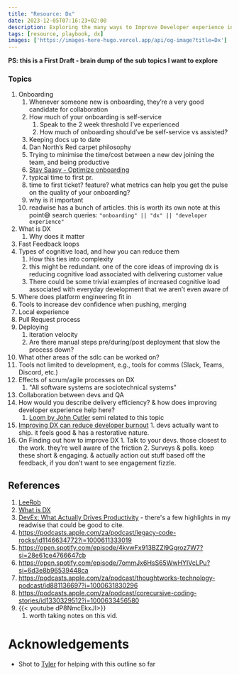 ```yaml
---
title: "Resource: Dx"
date: 2023-12-05T07:16:23+02:00
description: Exploring the many ways to Improve Developer experience in organisations.
tags: [resource, playbook, dx]
images: ['https://images-here-hugo.vercel.app/api/og-image?title=Dx']
---
```


**PS: this is a First Draft - brain dump of the sub topics I want to explore**

### Topics

1. Onboarding
    1. Whenever someone new is onboarding, they’re a very good candidate for collaboration
    2. How much of your onboarding is self-service
        1. Speak to the 2 week threshold I’ve experienced
        2. How much of onboarding should’ve be self-service vs assisted?
    3. Keeping docs up to date
    4. Dan North’s Red carpet philosophy
    5. Trying to minimise the time/cost between a new dev joining the team, and being productive
    6. [Stay Saasy - Optimize onboarding](https://staysaasy.com/management/2020/08/28/Optimize-Onboarding.html)
    7. typical time to first pr.
    8. time to first ticket? feature? what metrics can help you get the pulse on the quality of your onboarding?
    9. why is it important
    10. readwise has a bunch of articles. this is worth its own note at this point😅
    search queries: ` "onboarding" || "dx" || "developer experience" `
2. What is DX
   1. Why does it matter
3. Fast Feedback loops
4. Types of cognitive load, and how you can reduce them
    1. How this ties into complexity
    2. this might be redundant. one of the core ideas of improving dx is reducing cognitive load associated with delivering customer value
    3. There could be some trivial examples of increased cognitive load associated with everyday development that we aren’t even aware of
5. Where does platform engineering fit in
6. Tools to increase dev confidence when pushing, merging
7. Local experience
8. Pull Request process
9. Deploying
    1. iteration velocity
    2. Are there manual steps pre/during/post deployment that slow the process down?
10. What other areas of the sdlc can be worked on?
11. Tools not limited to development, e.g., tools for comms (Slack, Teams, Discord, etc.)
12. Effects of scrum/agile processes on DX
    1.  "All software systems are sociotechnical systems"
13. Collaboration between devs and QA
14. How would you describe delivery efficiency? & how does improving developer experience help here?
    1. [Loom by John Cutler](https://www.loom.com/share/bfc646ce2c114cabbe9792616cb48f17?sid=ba8f1e77-a370-46cb-a491-252870594c5d) semi related to this topic
15.  [Improving DX can reduce developer burnout](https://podcasts.apple.com/za/podcast/dev-interrupted/id1537003676?i=1000566944813)
    1. devs actually want to ship. it feels good & has a restorative nature. 
16.  On Finding out how to improve DX
    1. Talk to your devs. those closest to the work. they’re well aware of the friction
    2. Surveys & polls. keep these short & engaging. & actually action out stuff based off the feedback, if you don’t want to see engagement fizzle.

## References

1. [LeeRob](https://leerob.io/blog/developer-experience-examples)
2. [What is DX](https://leaddev.com/process/what-developer-experience-your-route-better-productivity#Echobox=1699956180)
3. [DevEx: What Actually Drives Productivity](https://queue.acm.org/detail.cfm?id=3595878) - there's a few highlights in my readwise that could be good to cite.
4. https://podcasts.apple.com/za/podcast/legacy-code-rocks/id1146634772?i=1000611333019
5. https://open.spotify.com/episode/4kvwFx913BZZl9Ggroz7W7?si=28e61ce4766647cb
6. https://open.spotify.com/episode/7ommJx6HsS65WwHYIVcLPu?si=6d3e8b96539448ca
7. https://podcasts.apple.com/za/podcast/thoughtworks-technology-podcast/id881136697?i=1000631830296
8. https://podcasts.apple.com/za/podcast/corecursive-coding-stories/id1330329512?i=1000633456580
9. {{< youtube dP8NmcEkxJI>}}
   1.  worth taking notes on this vid.

# Acknowledgements
- Shot to [Tyler](https://www.tylerpillay.co.za/) for helping with this outline so far
